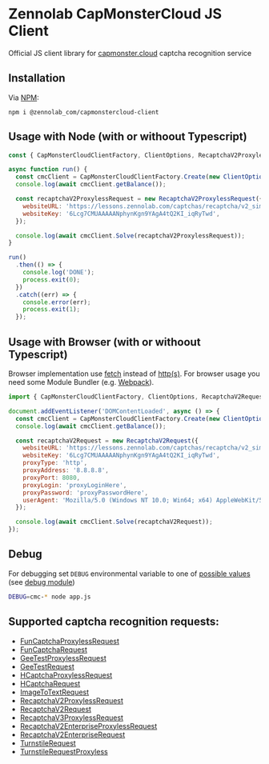 # Zennolab CapMonsterCloud JS Client

Official JS client library for [capmonster.cloud](https://capmonster.cloud/) captcha recognition service

## Installation

Via [NPM](https://www.npmjs.com/package/@zennolab_com/capmonstercloud-client):

    npm i @zennolab_com/capmonstercloud-client

## Usage with Node (with or withoout Typescript)

```javascript
const { CapMonsterCloudClientFactory, ClientOptions, RecaptchaV2ProxylessRequest } = require('@zennolab_com/capmonstercloud-client');

async function run() {
  const cmcClient = CapMonsterCloudClientFactory.Create(new ClientOptions({ clientKey: '<your capmonster.cloud API key>' }));
  console.log(await cmcClient.getBalance());

  const recaptchaV2ProxylessRequest = new RecaptchaV2ProxylessRequest({
    websiteURL: 'https://lessons.zennolab.com/captchas/recaptcha/v2_simple.php?level=high',
    websiteKey: '6Lcg7CMUAAAAANphynKgn9YAgA4tQ2KI_iqRyTwd',
  });

  console.log(await cmcClient.Solve(recaptchaV2ProxylessRequest));
}

run()
  .then(() => {
    console.log('DONE');
    process.exit(0);
  })
  .catch((err) => {
    console.error(err);
    process.exit(1);
  });

```

## Usage with Browser (with or withoout Typescript)

Browser implementation use [fetch](https://caniuse.com/fetch) instead of [http(s)](https://nodejs.org/api/http.html).
For browser usage you need some Module Bundler (e.g. [Webpack](https://webpack.js.org/)).

```javascript
import { CapMonsterCloudClientFactory, ClientOptions, RecaptchaV2Request } from '@zennolab_com/capmonstercloud-client';

document.addEventListener('DOMContentLoaded', async () => {
  const cmcClient = CapMonsterCloudClientFactory.Create(new ClientOptions({ clientKey: '<your capmonster.cloud API key>' }));
  console.log(await cmcClient.getBalance());

  const recaptchaV2Request = new RecaptchaV2Request({
    websiteURL: 'https://lessons.zennolab.com/captchas/recaptcha/v2_simple.php?level=high',
    websiteKey: '6Lcg7CMUAAAAANphynKgn9YAgA4tQ2KI_iqRyTwd',
    proxyType: 'http',
    proxyAddress: '8.8.8.8',
    proxyPort: 8080,
    proxyLogin: 'proxyLoginHere',
    proxyPassword: 'proxyPasswordHere',
    userAgent: 'Mozilla/5.0 (Windows NT 10.0; Win64; x64) AppleWebKit/537.36 (KHTML, like Gecko) Chrome/81.0.4044.132 Safari/537.36',
  });

  console.log(await cmcClient.Solve(recaptchaV2Request));
});

```

## Debug

For debugging set `DEBUG` environmental variable to one of [possible values](/src/Logger.ts) (see [debug module](https://www.npmjs.com/package/debug))

```bash
DEBUG=cmc-* node app.js
```

## Supported captcha recognition requests:

- [FunCaptchaProxylessRequest](https://zennolab.atlassian.net/wiki/spaces/APIS/pages/643629079/FunCaptchaTaskProxyless+solving+FunCaptcha)
- [FunCaptchaRequest](https://zennolab.atlassian.net/wiki/spaces/APIS/pages/735805497/FunCaptchaTask+solving+FunCaptcha)
- [GeeTestProxylessRequest](https://zennolab.atlassian.net/wiki/spaces/APIS/pages/1940291626/GeeTestTaskProxyless+GeeTest+captcha+recognition+without+proxy)
- [GeeTestRequest](https://zennolab.atlassian.net/wiki/spaces/APIS/pages/1940357159/GeeTestTask+GeeTest+captcha+recognition)
- [HCaptchaProxylessRequest](https://zennolab.atlassian.net/wiki/spaces/APIS/pages/1203240977/HCaptchaTaskProxyless+hCaptcha+puzzle+solving)
- [HCaptchaRequest](https://zennolab.atlassian.net/wiki/spaces/APIS/pages/1203240988/HCaptchaTask+hCaptcha+puzzle+solving)
- [ImageToTextRequest](https://zennolab.atlassian.net/wiki/spaces/APIS/pages/655469/ImageToTextTask+solve+image+captcha)
- [RecaptchaV2ProxylessRequest](https://zennolab.atlassian.net/wiki/spaces/APIS/pages/373161985/NoCaptchaTaskProxyless+solving+Google+recaptcha)
- [RecaptchaV2Request](https://zennolab.atlassian.net/wiki/spaces/APIS/pages/680689685/NoCaptchaTask+solving+Google+recaptcha)
- [RecaptchaV3ProxylessRequest](https://zennolab.atlassian.net/wiki/spaces/APIS/pages/566853650/RecaptchaV3TaskProxyless+solving+Google+ReCaptcha+v.3)
- [RecaptchaV2EnterpriseProxylessRequest](https://zennolab.atlassian.net/wiki/spaces/APIS/pages/2178383893/RecaptchaV2EnterpriseTaskProxyless+solving+Google+reCAPTCHA+Enterprise+without+proxy)
- [RecaptchaV2EnterpriseRequest](https://zennolab.atlassian.net/wiki/spaces/APIS/pages/2179104769/RecaptchaV2EnterpriseTask+solving+Google+reCAPTCHA+Enterprise)
- [TurnstileRequest](https://zennolab.atlassian.net/wiki/spaces/APIS/pages/2256797706/TurnstileTask+Turnstile)
- [TurnstileRequestProxyless](https://zennolab.atlassian.net/wiki/spaces/APIS/pages/2256764929/TurnstileTaskProxyless+Turnstile)